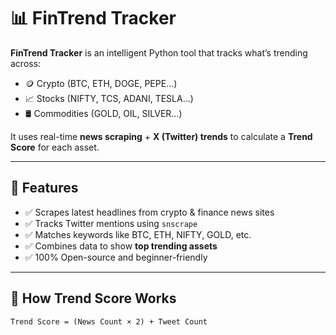 # 📊 FinTrend Tracker

**FinTrend Tracker** is an intelligent Python tool that tracks what’s trending across:
- 🪙 Crypto (BTC, ETH, DOGE, PEPE...)
- 📈 Stocks (NIFTY, TCS, ADANI, TESLA...)
- 🛢 Commodities (GOLD, OIL, SILVER...)

It uses real-time **news scraping** + **X (Twitter) trends** to calculate a **Trend Score** for each asset.

---

## 🚀 Features

- ✅ Scrapes latest headlines from crypto & finance news sites
- ✅ Tracks Twitter mentions using `snscrape`
- ✅ Matches keywords like BTC, ETH, NIFTY, GOLD, etc.
- ✅ Combines data to show **top trending assets**
- ✅ 100% Open-source and beginner-friendly

---

## 🧠 How Trend Score Works

```text
Trend Score = (News Count × 2) + Tweet Count
